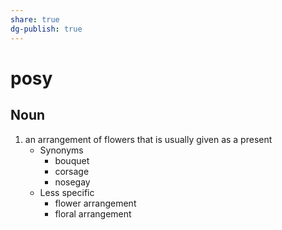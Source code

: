 ```yaml
---
share: true
dg-publish: true
---
```

# posy


## Noun

1. an arrangement of flowers that is usually given as a present
	- Synonyms
		- bouquet
		- corsage
		- nosegay
	- Less specific
		- flower arrangement
		- floral arrangement

